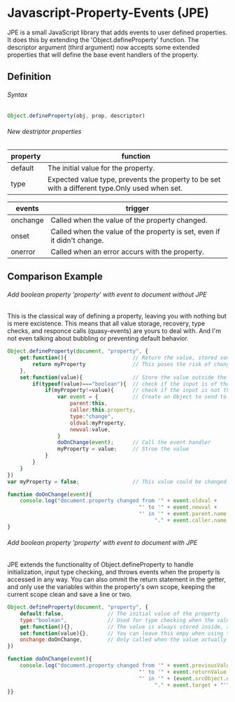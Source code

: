 # Javascript-Property-Events (JPE)

JPE is a small JavaScript library that adds events to user defined properties. It does this by extending the 'Object.defineProperty' function. The descriptor argument (third argument) now accepts some extended properties that will define the base event handlers of the property.

## Definition

###### Syntax

```javascript
Object.defineProperty(obj, prop, descriptor)
```

###### New destriptor properties

| property     | function
| ------------ | ------------------------------------
| default      | The initial value for the property.
| type         | Expected value type, prevents the property to be set with a different type.Only used when set.

| events       | trigger
| ------------ | ------------------------------------
| onchange     | Called when the value of the property changed.
| onset        | Called when the value of the property is set, even if it didn't change.
| onerror      | Called when an error accurs with the property.
## Comparison Example

###### Add boolean property 'property' with event to document without JPE

This is the classical way of defining a property, leaving you with nothing but is mere excistence. This means that all value storage, recovery, type checks, and responce calls (quasy-events) are yours to deal with. And I'm not even talking about bubbling or preventing default behavior.

```javascript
Object.defineProperty(document, "property", {
    get:function(){                     // Return the value, stored somewhere outside the property
        return myProperty               // This poses the risk of changing it wwithout checks and triggers
    },
    set:function(value){                // Store the value outside the property, with all risks associated
        if(typeof(value)==="boolean"){  // check if the input is of the type 'boolean'
            if(myProperty!=value){      // check if the input is not the stored value
                var event = {           // Create an Object to send to the eventHandler
                    parent:this,
                    caller:this.property,
                    type:"change",
                    oldval:myProperty,
                    newval:value,
                }
                doOnChange(event);      // Call the event handler
                myProperty = value;     // Stroe the value
            }
        }
    }
})
var myProperty = false;                 // This value could be changed without doOnChange being called

function doOnChange(event){
    console.log("document.property changed from '" + event.oldval +
                                          "' to '" + event.newval +
                                          "' in '" + event.parent.name +
                                               "." + event.caller.name + "'");
}
```

###### Add boolean property 'property' with event to document with JPE

JPE extends the functionality of Object.defineProperty to handle initialization, input type checking, and throws events when the property is accessed in any way. You can also ommit the return statement in the getter, and only use the variables within the property's own scope, keeping the current scope clean and save a line or two.

```javascript		
Object.defineProperty(document, "property", {
    default:false,              // The initial value of the property
    type:"boolean",             // Used for type checking when the value is set
    get:function(){},           // The value is always stored inside, and returned if get returns empty
    set:function(value){},      // You can leave this empy when using the internal value
    onchange:doOnChange,        // Only called when the value actually changed
})

function doOnChange(event){
    console.log("document.property changed from '" + event.previousValue +
                                          "' to '" + event.returnValue +
                                          "' in '" + (event.srcObject.name||event.srcObject.constructor.name) +
                                               "." + event.target + "'");
}}
```



